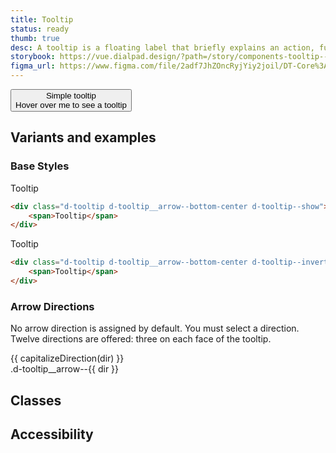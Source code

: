 ```yaml
---
title: Tooltip
status: ready
thumb: true
desc: A tooltip is a floating label that briefly explains an action, function, or an element. Its content is exclusively text and shouldn't be vital information for users. If richer media is desired, consider using a popover instead.
storybook: https://vue.dialpad.design/?path=/story/components-tooltip--default
figma_url: https://www.figma.com/file/2adf7JhZOncRyjYiy2joil/DT-Core%3A-Components-7?node-id=8919%3A21626&viewport=-614%2C359%2C0.86&t=xHutRjwo1o5zMTgT-11
---
```

<code-well-header class='d-hmn164'>
  <button class="d-btn d-btn--outlined d-tooltip--hover" type="button">
    <div class="d-tooltip d-tooltip__arrow--bottom-center d-ps-absolute">
      <span>Simple tooltip</span>
    </div>
    <span>Hover over me to see a tooltip</span>
  </button>
</code-well-header>

[//]: # (## Usage)
[//]: # (Lorem ipsum dolor sit amet, consectetur adipiscing elit. Morbi massa ante, tempus vitae lacus id, luctus tristique lorem. Mauris feugiat massa ex, id aliquet mi tempor non. Curabitur non tristique lectus. Fusce ut nisl non diam dignissim viverra. In posuere dui arcu, sed eleifend massa faucibus sed. Phasellus quis leo vitae erat pellentesque venenatis id vitae lectus. Suspendisse convallis, metus a congue tincidunt, velit sem tincidunt dui, eget auctor ipsum ipsum in ex. Nullam lobortis, mauris vel vestibulum rutrum, lorem elit vehicula est, nec viverra ante erat nec dolor. Proin at placerat tortor. Nam ullamcorper metus et eros porta, at lacinia leo scelerisque. Curabitur finibus sollicitudin odio tempor finibus. Donec lobortis metus vitae mollis gravida.)

## Variants and examples

### Base Styles

<code-well-header class="d-hmn164">
  <div class="d-tooltip d-tooltip__arrow--bottom-center d-tooltip--show">
    <span>Tooltip</span>
  </div>
</code-well-header>

```html
<div class="d-tooltip d-tooltip__arrow--bottom-center d-tooltip--show">
    <span>Tooltip</span>
</div>
```

<code-well-header bgclass="d-bgc-contrast" class="d-hmn164">
  <div class="d-tooltip d-tooltip__arrow--bottom-center d-tooltip--inverted d-tooltip--show">
    <span>Tooltip</span>
  </div>
</code-well-header>

```html
<div class="d-tooltip d-tooltip__arrow--bottom-center d-tooltip--inverted d-tooltip--show">
    <span>Tooltip</span>
</div>
```

### Arrow Directions

No arrow direction is assigned by default. You must select a direction. Twelve directions are offered: three on each face of the tooltip.

<div class="d-d-grid d-gg16 d-g-cols3 sm:d-g-cols1 md:d-g-cols2">
  <div v-for="dir in directions" class="d-p32 d-bgc-secondary d-bar8">
    <div class="d-tooltip d-tooltip--show" :class="'d-tooltip__arrow--'+dir">
      <div class="d-tt-capitalize d-mb4">{{ capitalizeDirection(dir) }}</div>
      <div class="d-code-small d-fc-black-400">.d-tooltip__arrow--{{ dir }}</div>
    </div>
  </div>
</div>

## Classes

<component-class-table component-name="tooltip" />

## Accessibility

<component-accessible-table component-name="tooltip" />

<script>
export default {
  data() {
    return {
      directions: [
        'top-left',
        'top-center',
        'top-right',
        'right-top',
        'right-center',
        'right-bottom',
        'bottom-left',
        'bottom-center',
        'bottom-right',
        'left-top',
        'left-center',
        'left-bottom',
      ]
    }
  },
  methods: {
    capitalizeDirection(direction) {
      return direction.split('-').join(' ');
    },
  },
}
</script>
